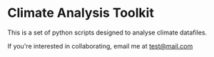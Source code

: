 # Climate Analysis Toolkit

This is a set of python scripts designed to analyse climate datafiles.

If you're interested in collaborating, email me at test@mail.com
